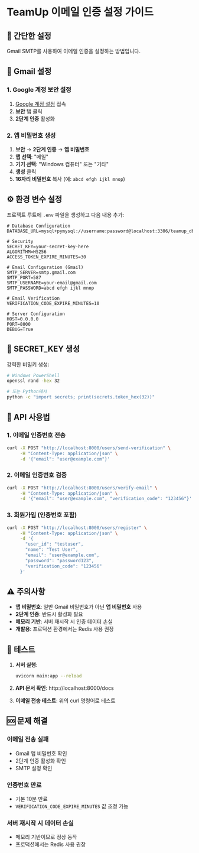 # TeamUp 이메일 인증 설정 가이드

## 🚀 간단한 설정

Gmail SMTP를 사용하여 이메일 인증을 설정하는 방법입니다.

## 📧 Gmail 설정

### 1. Google 계정 보안 설정
1. [Google 계정 설정](https://myaccount.google.com/) 접속
2. **보안** 탭 클릭
3. **2단계 인증** 활성화

### 2. 앱 비밀번호 생성
1. **보안** → **2단계 인증** → **앱 비밀번호**
2. **앱 선택**: "메일"
3. **기기 선택**: "Windows 컴퓨터" 또는 "기타"
4. **생성** 클릭
5. **16자리 비밀번호** 복사 (예: `abcd efgh ijkl mnop`)

## ⚙️ 환경 변수 설정

프로젝트 루트에 `.env` 파일을 생성하고 다음 내용 추가:

```env
# Database Configuration
DATABASE_URL=mysql+pymysql://username:password@localhost:3306/teamup_db

# Security
SECRET_KEY=your-secret-key-here
ALGORITHM=HS256
ACCESS_TOKEN_EXPIRE_MINUTES=30

# Email Configuration (Gmail)
SMTP_SERVER=smtp.gmail.com
SMTP_PORT=587
SMTP_USERNAME=your-email@gmail.com
SMTP_PASSWORD=abcd efgh ijkl mnop

# Email Verification
VERIFICATION_CODE_EXPIRE_MINUTES=10

# Server Configuration
HOST=0.0.0.0
PORT=8000
DEBUG=True
```

## 🔑 SECRET_KEY 생성

강력한 비밀키 생성:
```bash
# Windows PowerShell
openssl rand -hex 32

# 또는 Python에서
python -c "import secrets; print(secrets.token_hex(32))"
```

## 📱 API 사용법

### 1. 이메일 인증번호 전송
```bash
curl -X POST "http://localhost:8000/users/send-verification" \
     -H "Content-Type: application/json" \
     -d '{"email": "user@example.com"}'
```

### 2. 이메일 인증번호 검증
```bash
curl -X POST "http://localhost:8000/users/verify-email" \
     -H "Content-Type: application/json" \
     -d '{"email": "user@example.com", "verification_code": "123456"}'
```

### 3. 회원가입 (인증번호 포함)
```bash
curl -X POST "http://localhost:8000/users/register" \
     -H "Content-Type: application/json" \
     -d '{
       "user_id": "testuser",
       "name": "Test User",
       "email": "user@example.com",
       "password": "password123",
       "verification_code": "123456"
     }'
```

## ⚠️ 주의사항

- **앱 비밀번호**: 일반 Gmail 비밀번호가 아닌 **앱 비밀번호** 사용
- **2단계 인증**: 반드시 활성화 필요
- **메모리 기반**: 서버 재시작 시 인증 데이터 손실
- **개발용**: 프로덕션 환경에서는 Redis 사용 권장

## 🧪 테스트

1. **서버 실행**:
   ```bash
   uvicorn main:app --reload
   ```

2. **API 문서 확인**: http://localhost:8000/docs

3. **이메일 전송 테스트**: 위의 curl 명령어로 테스트

## 🆘 문제 해결

### 이메일 전송 실패
- Gmail 앱 비밀번호 확인
- 2단계 인증 활성화 확인
- SMTP 설정 확인

### 인증번호 만료
- 기본 10분 만료
- `VERIFICATION_CODE_EXPIRE_MINUTES` 값 조정 가능

### 서버 재시작 시 데이터 손실
- 메모리 기반이므로 정상 동작
- 프로덕션에서는 Redis 사용 권장 